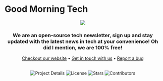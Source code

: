 # Good Morning Tech
<div align="center">
<img src="https://cdn.discordapp.com/attachments/1026859431557877870/1042182947974955188/GMT..png">
<br>
<h3>We are an open-source tech newsletter, sign up and stay updated with the latest news in tech at your convenience! Oh did I mention, we are 100% free!</h3>
<a href="https://goodmorningtech.news/">Checkout our website</a> • <a href="https://example.com">Get in touch with us</a> • <a href="https://example.com">Report a bug</a>
</div>
<div align="center">

<br>

![Project Details](https://img.shields.io/github/repo-size/goodmornintech/goodmorningtech?color=red&label=Project%20Size&style=for-the-badge)
![License](https://img.shields.io/github/license/goodmornintech/goodmorningtech?color=red&style=for-the-badge)
![Stars](https://img.shields.io/github/stars/goodmornintech/goodmorningtech?color=red&label=Project%20Stars&style=for-the-badge)
![Contributors](https://img.shields.io/github/contributors/goodmornintech/goodmorningtech?color=red&style=for-the-badge)
</div>
<div>
  </div>
<br>
